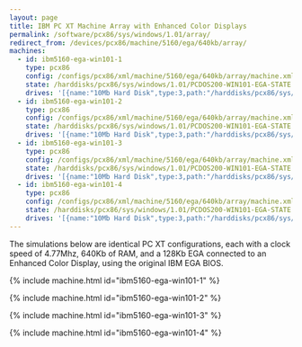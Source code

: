 ```yaml
---
layout: page
title: IBM PC XT Machine Array with Enhanced Color Displays
permalink: /software/pcx86/sys/windows/1.01/array/
redirect_from: /devices/pcx86/machine/5160/ega/640kb/array/
machines:
  - id: ibm5160-ega-win101-1
    type: pcx86
    config: /configs/pcx86/xml/machine/5160/ega/640kb/array/machine.xml
    state: /harddisks/pcx86/sys/windows/1.01/PCDOS200-WIN101-EGA-STATE.json
    drives: '[{name:"10Mb Hard Disk",type:3,path:"/harddisks/pcx86/sys/windows/1.01/PCDOS200-WIN101-EGA-DISK.json"}]'
  - id: ibm5160-ega-win101-2
    type: pcx86
    config: /configs/pcx86/xml/machine/5160/ega/640kb/array/machine.xml
    state: /harddisks/pcx86/sys/windows/1.01/PCDOS200-WIN101-EGA-STATE.json
    drives: '[{name:"10Mb Hard Disk",type:3,path:"/harddisks/pcx86/sys/windows/1.01/PCDOS200-WIN101-EGA-DISK.json"}]'
  - id: ibm5160-ega-win101-3
    type: pcx86
    config: /configs/pcx86/xml/machine/5160/ega/640kb/array/machine.xml
    state: /harddisks/pcx86/sys/windows/1.01/PCDOS200-WIN101-EGA-STATE.json
    drives: '[{name:"10Mb Hard Disk",type:3,path:"/harddisks/pcx86/sys/windows/1.01/PCDOS200-WIN101-EGA-DISK.json"}]'
  - id: ibm5160-ega-win101-4
    type: pcx86
    config: /configs/pcx86/xml/machine/5160/ega/640kb/array/machine.xml
    state: /harddisks/pcx86/sys/windows/1.01/PCDOS200-WIN101-EGA-STATE.json
    drives: '[{name:"10Mb Hard Disk",type:3,path:"/harddisks/pcx86/sys/windows/1.01/PCDOS200-WIN101-EGA-DISK.json"}]'
---
```


The simulations below are identical PC XT configurations, each with a clock speed of 4.77Mhz, 640Kb of RAM,
and a 128Kb EGA connected to an Enhanced Color Display, using the original IBM EGA BIOS.

{% include machine.html id="ibm5160-ega-win101-1" %}

{% include machine.html id="ibm5160-ega-win101-2" %}

{% include machine.html id="ibm5160-ega-win101-3" %}

{% include machine.html id="ibm5160-ega-win101-4" %}

